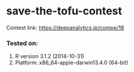 # save-the-tofu-contest
Contest link: https://deepanalytics.jp/compe/18

### Tested on:
1.  R version 3.1.2 (2014-10-31)
2.  Platform: x86_64-apple-darwin13.4.0 (64-bit)

